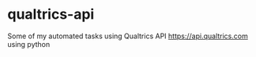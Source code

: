 # qualtrics-api

Some of my automated tasks using Qualtrics API https://api.qualtrics.com using python
